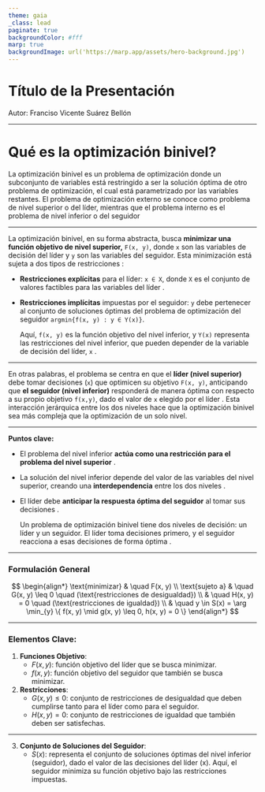 ```yaml
---
theme: gaia
_class: lead
paginate: true
backgroundColor: #fff
marp: true
backgroundImage: url('https://marp.app/assets/hero-background.jpg')
---
```


# Título de la Presentación

Autor: Franciso Vicente Suárez Bellón


---

# Qué es la optimización binivel?
La optimización binivel es un problema de optimización donde un subconjunto de variables está restringido a ser la solución óptima de otro problema de optimización, el cual está parametrizado por las variables restantes. El problema de optimización externo se conoce como problema de nivel superior o del líder, mientras que el problema interno es el problema de nivel inferior o del seguidor

--- 
La optimización binivel, en su forma abstracta, busca **minimizar una función objetivo de nivel superior,** `F(x, y)`, donde `x` son las variables de decisión del líder y `y` son las variables del seguidor. Esta minimización está sujeta a dos tipos de restricciones :
 
 *   **Restricciones explícitas** para el líder: `x ∈ X`, donde `X` es el conjunto de valores factibles para las variables del líder .
*   **Restricciones implícitas** impuestas por el seguidor: `y` debe pertenecer al conjunto de soluciones óptimas del problema de optimización del seguidor `argmin{f(x, y) : y ∈ Y(x)}`.

    Aquí, `f(x, y)` es la función objetivo del nivel inferior, y `Y(x)` representa las restricciones del nivel inferior, que pueden depender de la variable de decisión del líder, `x` . 
--- 
En otras palabras, el problema se centra en que el **líder (nivel superior)**  debe tomar decisiones (`x`) que optimicen su objetivo `F(x, y)`, anticipando que **el seguidor (nivel inferior)** responderá de manera óptima con respecto a su propio objetivo `f(x,y)`, dado el valor de `x` elegido por el líder . Esta interacción jerárquica entre los dos niveles hace que la optimización binivel sea más compleja que la optimización de un solo nivel.

--- 
 
 **Puntos clave:**
 
 *   El problema del nivel inferior **actúa como una restricción para el problema del nivel superior** .
 *   La solución del nivel inferior depende del valor de las variables del nivel superior, creando una **interdependencia** entre los dos niveles .
 *   El líder debe **anticipar la respuesta óptima del seguidor** al tomar sus decisiones .
 
    	Un problema de optimización binivel tiene dos niveles de   	decisión: un líder y un seguidor. El líder toma decisiones    	primero, y el seguidor reacciona a esas decisiones de forma    	óptima .
 ---

### Formulación General

$$
\begin{align*}
\text{minimizar} & \quad F(x, y) \\
\text{sujeto a} & \quad G(x, y) \leq 0 \quad (\text{restricciones de desigualdad}) \\
& \quad H(x, y) = 0 \quad (\text{restricciones de igualdad}) \\
& \quad y \in S(x) = \arg \min_{y} \{ f(x, y) \mid g(x, y) \leq 0, h(x, y) = 0 \}
\end{align*}
$$

---
### Elementos Clave: 
1. **Funciones Objetivo**:
   - $F(x, y)$: función objetivo del líder que se busca minimizar.
   - $f(x, y)$: función objetivo del seguidor que también se busca minimizar.
2. **Restricciones**:
   - $G(x, y) \leq 0$: conjunto de restricciones de desigualdad que deben cumplirse tanto para el líder como para el seguidor.
   - $H(x, y) = 0$: conjunto de restricciones de igualdad que también deben ser satisfechas.
---
3. **Conjunto de Soluciones del Seguidor**:
   - $S(x)$: representa el conjunto de soluciones óptimas del nivel inferior (seguidor), dado el valor de las decisiones del líder (x). Aquí, el seguidor minimiza su función objetivo bajo las restricciones impuestas.

